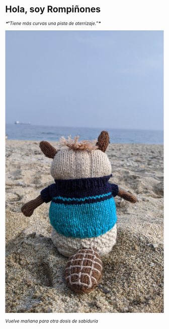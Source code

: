 # Hola, soy Rompiñones

<!--STARTS_HERE_QUOTE_README-->
<i>❝"Tiene más curvas una pista de aterrizaje."❞</i>
<!--ENDS_HERE_QUOTE_README-->

<!--START_SECTION:update_image-->
![alt text](https://raw.githubusercontent.com/focaalvarez/rompinones/main/.github/images/IMG_20220329_170431.jpg?raw=true)
<!--END_SECTION:update_image-->

*Vuelve mañana para otra dosis de sabiduría*
